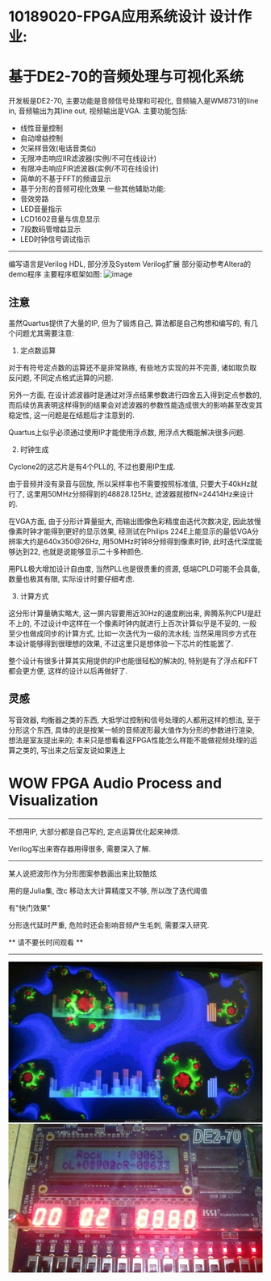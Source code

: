 10189020-FPGA应用系统设计 设计作业: 
======================================
基于DE2-70的音频处理与可视化系统
======================================
开发板是DE2-70, 主要功能是音频信号处理和可视化, 音频输入是WM8731的line in,  音频输出为其line out, 视频输出是VGA.
主要功能包括:
* 线性音量控制
* 自动增益控制
* 欠采样音效(电话音类似)
* 无限冲击响应IIR滤波器(实例/不可在线设计)
* 有限冲击响应FIR滤波器(实例/不可在线设计)
* 简单的不基于FFT的频谱显示
* 基于分形的音频可视化效果
一些其他辅助功能:
* 音效旁路
* LED音量指示
* LCD1602音量与信息显示
* 7段数码管增益显示
* LED时钟信号调试指示

------------------------------
编写语言是Verilog HDL, 部分涉及System Verilog扩展
部分驱动参考Altera的demo程序
主要程序框架如图:
![image](https://raw.githubusercontent.com/MacroBull/10189020-FPGA_application_work/master/topo.jpg)

注意
------------------------------
虽然Quartus提供了大量的IP, 但为了锻炼自己, 算法都是自己构想和编写的,
有几个问题尤其需要注意:

1. 定点数运算

  对于有符号定点数的运算还不是非常熟练, 有些地方实现的并不完善, 诸如取负取反问题, 不同定点格式运算的问题.
  
  另外一方面, 在设计滤波器时是通过对浮点结果参数进行四舍五入得到定点参数的, 而后续仿真表明这样得到的结果会对滤波器的参数性能造成很大的影响甚至改变其稳定性, 这一问题是在结题后才注意到的.
  
  Quartus上似乎必须通过使用IP才能使用浮点数, 用浮点大概能解决很多问题.
  
2. 时钟生成

  Cyclone2的这芯片是有4个PLL的, 不过也要用IP生成.
  
  由于音频并没有录音与回放, 所以采样率也不需要按照标准值, 只要大于40kHz就行了, 这里用50MHz分频得到的48828.125Hz, 滤波器就按fN=24414Hz来设计的.
  
  在VGA方面, 由于分形计算量挺大, 而输出图像色彩精度由迭代次数决定, 因此放慢像素时钟才能得到更好的显示效果,
  经测试在Philips 224E上能显示的最低VGA分辨率大约是640x350@26Hz, 用50MHz时钟8分频得到像素时钟, 此时迭代深度能够达到22, 也就是说能够显示二十多种颜色.
  
  用PLL极大增加设计自由度, 当然PLL也是很贵重的资源, 低端CPLD可能不会具备, 数量也极其有限, 实际设计时要仔细考虑.
  
3. 计算方式

  这分形计算量确实略大, 这一屏内容要用近30Hz的速度刷出来, 奔腾系列CPU是赶不上的, 不过设计中这样在一个像素时钟内就进行上百次计算似乎是不妥的, 一般至少也做成同步的计算方式, 比如一次迭代为一级的流水线; 当然采用同步方式在本设计能够得到很理想的效果, 不过这里只是想体验一下芯片的性能罢了.

  整个设计有很多计算其实用提供的IP也能很轻松的解决的, 特别是有了浮点和FFT都会更方便, 这样的设计以后再做好了.
  
灵感
-------------
写音效器, 均衡器之类的东西, 大抵学过控制和信号处理的人都用这样的想法, 至于分形这个东西, 具体的说是按某一帧的音频波形最大值作为分形的参数进行渲染, 想法是室友提出来的; 本来只是想看看这FPGA性能怎么样能不能做视频处理的运算之类的, 写出来之后室友说如果连上


WOW FPGA Audio Process and Visualization
================

  
-------------------------------------------------
不想用IP, 大部分都是自己写的, 定点运算优化起来神烦.

Verilog写出来寄存器用得很多, 需要深入了解.


-------------------------------------------------

某人说把波形作为分形图案参数画出来比较酷炫

用的是Julia集, 改c 移动太大计算精度又不够, 所以改了迭代阈值

有"快门效果"

分形迭代延时严重, 危险时还会影响音频产生毛刺, 需要深入研究.

** 请不要长时间观看 **



-------------------------------------------------
![image](https://raw.githubusercontent.com/MacroBull/10189020-FPGA_application_work/master/shot0.jpg)
![image](https://raw.githubusercontent.com/MacroBull/10189020-FPGA_application_work/master/shot1.jpg)
